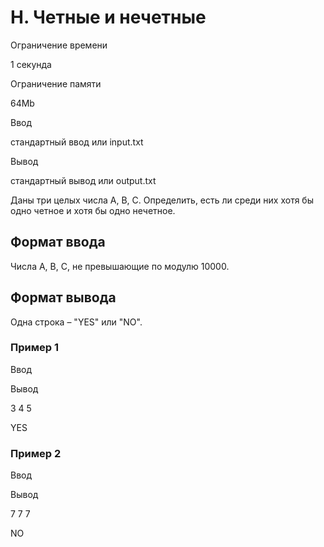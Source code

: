 H. Четные и нечетные
====================

Ограничение времени

1 секунда

Ограничение памяти

64Mb

Ввод

стандартный ввод или input.txt

Вывод

стандартный вывод или output.txt

Даны три целых числа A, B, C. Определить, есть ли среди них хотя бы одно четное и хотя бы одно нечетное.

Формат ввода
------------

Числа A, B, C, не превышающие по модулю 10000.

Формат вывода
-------------

Одна строка – "YES" или "NO".

### Пример 1

Ввод

Вывод

3
4
5

YES

### Пример 2

Ввод

Вывод

7
7
7

NO